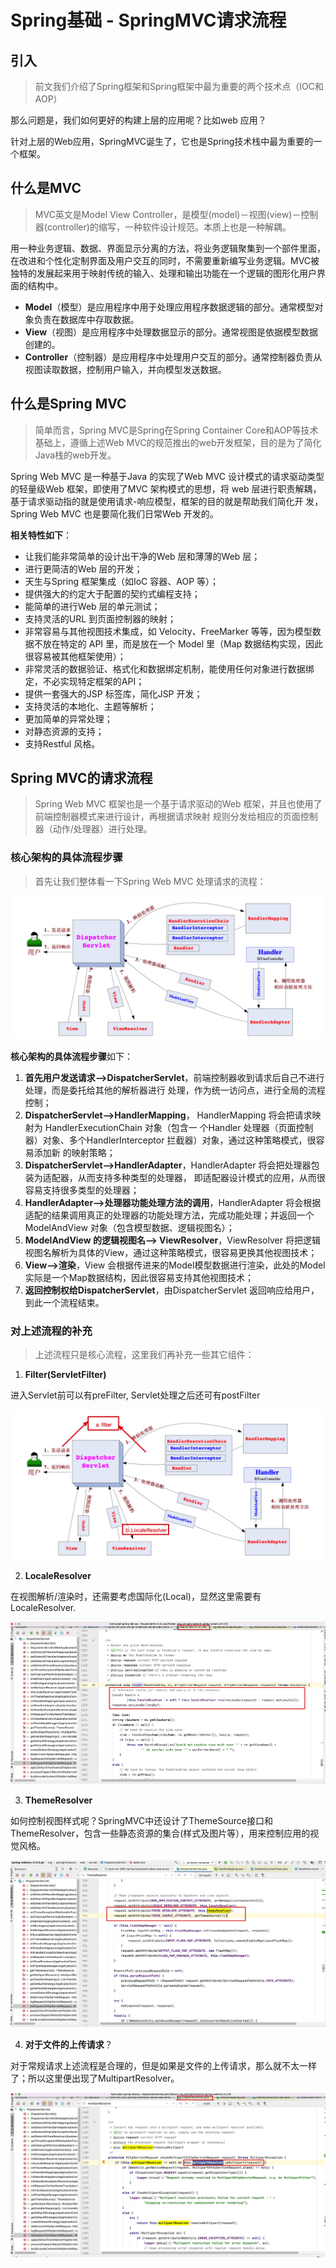 # Spring基础 - SpringMVC请求流程

## 引入

> 前文我们介绍了Spring框架和Spring框架中最为重要的两个技术点（IOC和AOP）

那么问题是，我们如何更好的构建上层的应用呢？比如web 应用？

针对上层的Web应用，SpringMVC诞生了，它也是Spring技术栈中最为重要的一个框架。

## 什么是MVC

> MVC英文是Model View Controller，是模型(model)－视图(view)－控制器(controller)的缩写，一种软件设计规范。本质上也是一种解耦。

用一种业务逻辑、数据、界面显示分离的方法，将业务逻辑聚集到一个部件里面，在改进和个性化定制界面及用户交互的同时，不需要重新编写业务逻辑。MVC被独特的发展起来用于映射传统的输入、处理和输出功能在一个逻辑的图形化用户界面的结构中。

- **Model**（模型）是应用程序中用于处理应用程序数据逻辑的部分。通常模型对象负责在数据库中存取数据。
- **View**（视图）是应用程序中处理数据显示的部分。通常视图是依据模型数据创建的。
- **Controller**（控制器）是应用程序中处理用户交互的部分。通常控制器负责从视图读取数据，控制用户输入，并向模型发送数据。

## 什么是Spring MVC

> 简单而言，Spring MVC是Spring在Spring Container Core和AOP等技术基础上，遵循上述Web MVC的规范推出的web开发框架，目的是为了简化Java栈的web开发。

Spring Web MVC 是一种基于Java 的实现了Web MVC 设计模式的请求驱动类型的轻量级Web 框架，即使用了MVC 架构模式的思想，将 web 层进行职责解耦，基于请求驱动指的就是使用请求-响应模型，框架的目的就是帮助我们简化开 发，Spring Web MVC 也是要简化我们日常Web 开发的。

**相关特性如下**：

- 让我们能非常简单的设计出干净的Web 层和薄薄的Web 层；
- 进行更简洁的Web 层的开发；
- 天生与Spring 框架集成（如IoC 容器、AOP 等）；
- 提供强大的约定大于配置的契约式编程支持；
- 能简单的进行Web 层的单元测试；
- 支持灵活的URL 到页面控制器的映射；
- 非常容易与其他视图技术集成，如 Velocity、FreeMarker 等等，因为模型数据不放在特定的 API 里，而是放在一个 Model 里（Map 数据结构实现，因此很容易被其他框架使用）；
- 非常灵活的数据验证、格式化和数据绑定机制，能使用任何对象进行数据绑定，不必实现特定框架的API；
- 提供一套强大的JSP 标签库，简化JSP 开发；
- 支持灵活的本地化、主题等解析；
- 更加简单的异常处理；
- 对静态资源的支持；
- 支持Restful 风格。

## Spring MVC的请求流程

> Spring Web MVC 框架也是一个基于请求驱动的Web 框架，并且也使用了前端控制器模式来进行设计，再根据请求映射 规则分发给相应的页面控制器（动作/处理器）进行处理。

### 核心架构的具体流程步骤

> 首先让我们整体看一下Spring Web MVC 处理请求的流程：

![](image/50ff772bba4745c4d8888e477eaf1779.png)

**核心架构的具体流程步骤**如下：

1. **首先用户发送请求——>DispatcherServlet**，前端控制器收到请求后自己不进行处理，而是委托给其他的解析器进行 处理，作为统一访问点，进行全局的流程控制；
2. **DispatcherServlet——>HandlerMapping**， HandlerMapping 将会把请求映射为 HandlerExecutionChain 对象（包含一 个Handler 处理器（页面控制器）对象、多个HandlerInterceptor 拦截器）对象，通过这种策略模式，很容易添加新 的映射策略；
3. **DispatcherServlet——>HandlerAdapter**，HandlerAdapter 将会把处理器包装为适配器，从而支持多种类型的处理器， 即适配器设计模式的应用，从而很容易支持很多类型的处理器；
4. **HandlerAdapter——>处理器功能处理方法的调用**，HandlerAdapter 将会根据适配的结果调用真正的处理器的功能处理方法，完成功能处理；并返回一个ModelAndView 对象（包含模型数据、逻辑视图名）；
5. **ModelAndView 的逻辑视图名——> ViewResolver**，ViewResolver 将把逻辑视图名解析为具体的View，通过这种策略模式，很容易更换其他视图技术；
6. **View——>渲染**，View 会根据传进来的Model模型数据进行渲染，此处的Model实际是一个Map数据结构，因此很容易支持其他视图技术；
7. **返回控制权给DispatcherServlet**，由DispatcherServlet 返回响应给用户，到此一个流程结束。

### 对上述流程的补充

> 上述流程只是核心流程，这里我们再补充一些其它组件：

1.  **Filter(ServletFilter)**

进入Servlet前可以有preFilter, Servlet处理之后还可有postFilter

![](image/57a5aad7254976a66f0c42e85a5a0d27.png)

2.  **LocaleResolver**

在视图解析/渲染时，还需要考虑国际化(Local)，显然这里需要有LocaleResolver.

![](image/3c93a3850e34c518bc388952973e32c0.png)

3.  **ThemeResolver**

如何控制视图样式呢？SpringMVC中还设计了ThemeSource接口和ThemeResolver，包含一些静态资源的集合(样式及图片等），用来控制应用的视觉风格。

![](image/a7fef257c13e6ce5c52f85043f7176ac.png)

4.  **对于文件的上传请求**？

对于常规请求上述流程是合理的，但是如果是文件的上传请求，那么就不太一样了；所以这里便出现了MultipartResolver。

![](image/9ab9572d121706346d51bd9bbfa50129.png)